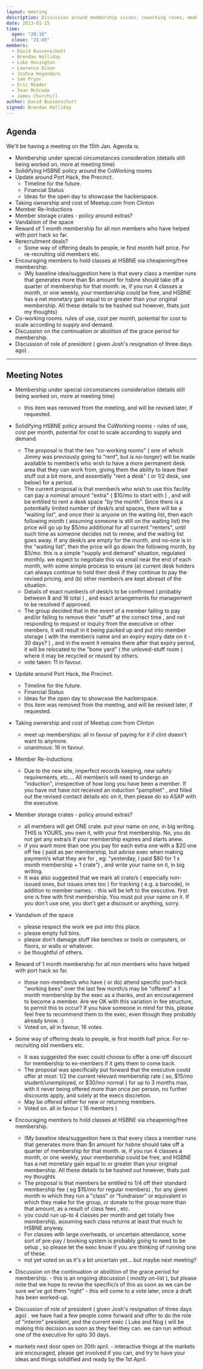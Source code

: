```yaml
---
layout: meeting
description: Discussion around membership issues, coworking rooms, member storage, vandalism, meetup.com
date: 2013-01-15
time:
  open: "20:10"
  close: "21:45"
members:
  - David Bussenschutt
  - Brendan Halliday
  - Luke Hovington
  - Lawrence Dixon
  - Joshua Hogendorn
  - Sam Pryor
  - Eric Reader
  - Sean McGrade
  - James Churchill
author: David Bussenschutt
signed: Brendan Halliday
---
```


## Agenda

We'll be having a meeting on the 15th Jan. Agenda is:

* Membership under special circumstances consideration (details still being worked on, more at meeting time)
* Solidifying HSBNE policy around the CoWorking rooms
* Update around Port Hack, the Precinct. 
  * Timeline for the future.
  * Financial Status
  * Ideas for the open day to showcase the hackerspace.
* Taking ownership and cost of Meetup.com from Clinton
* Member Re-Inductions
* Member storage crates - policy around extras?
* Vandalism of the space
* Reward of 1 month membership for all non members who have helped with port hack so far.
* Rerecruitment deals?
  * Some way of offering deals to people, ie first month half price. For re-recruiting old members etc.
* Encouraging members to hold classes at HSBNE via cheapening/free membership.
  * (My baseline idea/suggestion here is that every class a member runs that generates more than $n amount for hsbne should take off a quarter of membership for that month. ie, if you run 4 classes a month, or one weekly, your membership could be free, and HSBNE has a net monetary gain equal to or greater than your original membership. All these details to be hashed out however, thats just my thoughts)
* Co-working rooms. rules of use, cost per month, potential for cost to scale according to supply and demand.
* Discussion on the continuation or abolition of the grace period for membership.
* Discussion of role of president ( given Josh's resignation of three days ago) .

---

## Meeting Notes

* Membership under special circumstances consideration (details still being worked on, more at meeting time)
  * this item was removed from the meeting, and will be revised later, if requested.

* Solidifying HSBNE policy around the CoWorking rooms -  rules of use, cost per month, potential for cost to scale according to supply and demand.
  * The proposal is that the two "co-working rooms" ( one of which Jimmy was previously going to "rent", but is no-longer)  will be  made available to member/s who wish to have a more permanent desk area that they can work from, giving them the ability to leave their stuff out a bit more, and essentially "rent a desk" ( or 1/2 desk, see below)  for a period.
  * The current proposal is that member/s who wish to use this facility can pay a nominal amount "extra" ( $10/mo to start with ) , and will be entitled to rent a desk space "by the month".     Since there is a potentially limited number of desk/s and spaces, there will be a "waiting list", and once their is anyone on the waiting list, then each following month ( assuming someone is still on the waiting list) the price will go up by $5/mo additional for all current "renters", until such time as someone decides not to renew, and the waiting list goes away.     If any desk/s are empty for the month, and no-one is in the "waiting list", then the price will go down the following month, by $5/mo.   this is a simple "supply and demand" situation, regulated monthly.       we expect to negotiate this via email near the end of each month, with some simple process to ensure (a) current desk holders can always continue to hold their desk if they continue to pay the revised pricing, and (b) other member/s are kept abreast of the situation.
  * Details of exact number/s of desk/s to be confirmed ( probably between 8 and 16 total ) , and exact arrangements for management to be resolved if approved.
  * The group decided that in the event of a member failing to pay and/or failing to remove their "stuff" at the correct time , and not responding to request or inquiry from the executive or other members, it will result in it being packed up and put into member storage ( with the member/s name and an expiry expiry date on it  - 30 days?  ) , and in the event it remains there after that expiry period, it will be relocated to the "bone yard" ( the unloved-stuff room ) where it may be recycled or reused by others.
  * vote taken:    11 in favour.

* Update around Port Hack, the Precinct.
  * Timeline for the future.
  * Financial Status
  * Ideas for the open day to showcase the hackerspace.
  * this item was removed from the meeting, and will be revised later, if requested.

* Taking ownership and cost of Meetup.com from Clinton
  * meet up memberships: all in favour of paying for it if clint doesn't want to anymore.  
  * unanimous: 16 in favour.

* Member Re-Inductions
  * Due to the new site, imperfect records keeping, new safety requirements, etc.... All member/s will need to undergo an "induction", irrespective of how long you have been a member.    If you have not have not received an induction "pamphlet" , and filled out the revised contact details etc on it, then please do so ASAP with the executive.

* Member storage crates - policy around extras?
  * all members will get ONE crate.  put your  name on *one*, in big writing.  THIS is YOURS,  you own it, with your first membership.   No, you do not get any extra/s if your membership expires and starts anew.
  * if you want more than one you pay for each extra one with a $20 one off fee ( paid as per membership, but advise exec when making payment/s what they are for , eg: "yesterday, I paid $80 for 1 x month membership + 1 crate") , and write your name on it, in big writing.
  * It was also suggested that we mark all crate/s ( especially non-issued ones, but issues ones too )  for tracking ( e.g. a barcode), in addition to member names.  - this will be left to the executive.    first one is free with first membership.   You must put your name on it.     If you don't use one, you don't get a discount or anything, sorry.

* Vandalism of the space
  * please respect the work we put into this place.
  * please empty full bins.
  * please don't damage stuff like benches or tools or computers, or floors, or walls or whatever.
  * be thoughtful of others.

* Reward of 1 month membership for all non members who have helped with port hack so far.
  * those non-member/s who have ( or do) attend specific port-hack "working bees" over the last few month/s may be "offered" a 1 month membership by the exec as a thanks, and an encouragement to become a member.  Are we OK with this variation in fee structure, to permit this to occur?     If you have someone in mind for this, please feel free to recommend them to  the exec, even though they probably already know.   :)     
  * Voted on, all in favour, 16 votes.


* Some way of offering deals to people, ie first month half price. For re-recruiting old members etc.
  * It was suggested the exec could choose to offer a one-off discount for membership to ex-members if it gets them to come back.   
  * The proposal was specifically put forward that the executive could offer at most:  1/2 the current relevant membership rate ( so, $15/mo student/unemployed, or $30/mo normal )  for up to 3 months max, with it never being offered more than once per person,  no further discounts apply, and solely at the execs discretion.     
  * May be offered either for new or returning members.   
  * Voted on. all in favour ( 16 members )


* Encouraging members to hold classes at HSBNE via cheapening/free membership.
  * (My baseline idea/suggestion here is that every class a member runs that generates more than $n amount for hsbne should take off a quarter of membership for that month. ie, if you run 4 classes a month, or one weekly, your membership could be free, and HSBNE has a net monetary gain equal to or greater than your original membership. All these details to be hashed out however, thats just my thoughts
  * The proposal is that members be entitled to 1/4 off their standard membership fee ( eg $15/mo for regular members) , for any given month in which they run a "class" or "fundraiser" or equivalent in which they make  for the group, or donate to the group more than that amount, as a result of class fees , etc.
  * you could run up-to 4 classes per month and get totally free membership, assuming each class returns at least that much to HSBNE anyway.
  * For classes with large overheads, or uncertain attendance, some sort of pre-pay / booking system is probably going to need to be setup , so please let the exec know if you are thinking of running one of these.
  * not yet voted on as it's a bit uncertain yet... but maybe next meeting?

* Discussion on the continuation or abolition of the grace period for membership. - this is an ongoing discussion ( mostly on-list ), but please note that we hope to revise the specific/s of this as soon as we can be sure we've got them "right" - this will come to a vote later, once a draft has been worked-up.


* Discussion of role of president ( given Josh's resignation of three days ago) . we have had a few people come forward and offer to do the role of "interim" president, and the current exec ( Luke and Nog ) will be making this decision as soon as they feel they can.    we can run without one of the executive for upto 30 days.

* markets next door open on 20th april.  - interactive things at the markets are encouraged, please get involved if you can, and try to have your ideas and things solidified and ready by the 1st April.
